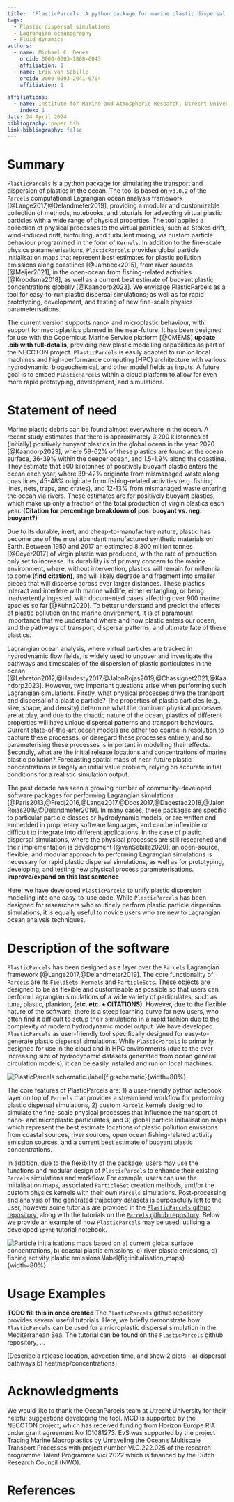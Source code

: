 ```yaml
---
title:  'PlasticParcels: A python package for marine plastic dispersal simulations using Parcels'
tags:
  - Plastic dispersal simulations
  - Lagrangian oceanography
  - Fluid dynamics
authors:
  - name: Michael C. Denes
    orcid: 0000-0003-1868-0043
    affiliation: 1
  - name: Erik van Sebille
    orcid: 0000-0003-2041-0704
    affiliation: 1

affiliations:
  - name: Institute for Marine and Atmospheric Research, Utrecht University, the Netherlands
    index: 1
date: 24 April 2024
bibliography: paper.bib
link-bibliography: false
---
```


# Summary
`PlasticParcels` is a python package for simulating the transport and dispersion of plastics in the ocean. The tool is based on `v3.0.2` of the `Parcels` computational Lagrangian ocean analysis framework [@Lange2017,@Delandmeter2019], providing a modular and customizable collection of methods, notebooks, and tutorials for advecting virtual plastic particles with a wide range of physical properties. The tool applies a collection of physical processes to the virtual particles, such as Stokes drift, wind-induced drift, biofouling, and turbulent mixing, via custom particle behaviour programmed in the form of `Kernels`. In addition to the fine-scale physics parameterisations, `PlasticParcels` provides global particle initialisation maps that represent best estimates for plastic pollution emissions along coastlines [@Jambeck2015], from river sources [@Meijer2021], in the open-ocean from fishing-related activities [@Kroodsma2018], as well as a current best estimate of buoyant plastic concentrations globally [@Kaandorp2023]. We envisage PlasticParcels as a tool for easy-to-run plastic dispersal simulations; as well as for rapid prototyping, development, and testing of new fine-scale physics parameterisations.

The current version supports nano- and microplastic behaviour, with support for macroplastics planned in the near-future. It has been designed for use with the Copernicus Marine Service platform [@CMEMS] **update .bib with full-details**, providing new plastic modelling capabilities as part of the NECCTON project. `PlasticParcels` is easily adapted to run on local machines and high-performance computing (HPC) architecture with various hydrodynamic, biogeochemical, and other model fields as inputs. A future goal is to embed `PlasticParcels` within a cloud platform to allow for even more rapid prototyping, development, and simulations.


# Statement of need
Marine plastic debris can be found almost everywhere in the ocean. A recent study estimates that there is approximately 3,200 kilotonnes of (initially) positively buoyant plastics in the global ocean in the year 2020 [@Kaandorp2023], where 59-62\% of these plastics are found at the ocean surface, 36-39\% within the deeper ocean, and 1.5-1.9\% along the coastline. They estimate that 500 kilotonnes of positively buoyant plastic enters the ocean each year, where 39-42\% originate from mismanaged waste along coastlines, 45-48\% originate from fishing-related activities (e.g. fishing lines, nets, traps, and crates), and 12-13\% from mismanaged waste entering the ocean via rivers. These estimates are for positively buoyant plastics, which make up only a fraction of the total production of virgin plastics each year. **(Citation for percentage breakdown of pos. buoyant vs. neg. buoyant?)**

Due to its durable, inert, and cheap-to-manufacture nature, plastic has become one of the most abundant manufactured synthetic materials on Earth. Between 1950 and 2017 an estimated 8,300 million tonnes [@Geyer2017] of virgin plastic was produced, with the rate of production only set to increase. Its durability is of primary concern to the marine environment, where, without intervention, plastics will remain for millennia to come **(find citation)**, and will likely degrade and fragment into smaller pieces that will disperse across ever larger distances. These plastics interact and interfere with marine wildlife, either entangling, or being inadvertently ingested, with documented cases affecting over 900 marine species so far [@Kuhn2020]. To better understand and predict the effects of plastic pollution on the marine environment, it is of paramount importance that we understand where and how plastic enters our ocean, and the pathways of transport, dispersal patterns, and ultimate fate of these plastics.

Lagrangian ocean analysis, where virtual particles are tracked in hydrodynamic flow fields, is widely used to uncover and investigate the pathways and timescales of the dispersion of plastic particulates in the ocean [@Lebreton2012,@Hardesty2017,@JalonRojas2019,@Chassignet2021,@Kaandorp2023]. However, two important questions arise when performing such Lagrangian simulations. Firstly, what physical processes drive the transport and dispersal of a plastic particle? The properties of plastic particles (e.g., size, shape, and density) determine what the dominant physical processes are at play, and due to the chaotic nature of the ocean, plastics of different properties will have unique dispersal patterns and transport behaviours. Current state-of-the-art ocean models are either too coarse in resolution to capture these processes, or disregard these processes entirely, and so parameterising these processes is important in modelling their effects. Secondly, what are the initial release locations and concentrations of marine plastic pollution? Forecasting spatial maps of near-future plastic concentrations is largely an initial value problem, relying on accurate initial conditions for a realistic simulation output.

The past decade has seen a growing number of community-developed software packages for performing Lagrangian simulations [@Paris2013,@Fredj2016,@Lange2017,@Doos2017,@Dagestad2018,@JalonRojas2019,@Delandmeter2019]. In many cases, these packages are specific to particular particle classes or hydrodynamic models, or are written and embedded in proprietary software languages, and can be inflexible or difficult to integrate into different applications. In the case of plastic dispersal simulations, where the physical processes are still researched and their implementation is development [@vanSebille2020], an open-source, flexible, and modular approach to performing Lagrangian simulations is necessary for rapid plastic dispersal simulations, as well as for prototyping, developing, and testing new physical process parameterisations. **improve/expand on this last sentence**

Here, we have developed `PlasticParcels` to unify plastic dispersion modelling into one easy-to-use code. While `PlasticParcels` has been designed for researchers who routinely perform plastic particle dispersion simulations, it is equally useful to novice users who are new to Lagrangian ocean analysis techniques.

# Description of the software
`PlasticParcels` has been designed as a layer over the `Parcels` Lagrangian framework [@Lange2017,@Delandmeter2019]. The core functionality of `Parcels` are its `FieldSets`, `Kernels` and `ParticleSets`. These objects are designed to be as flexible and customisable as possible so that users can perform Lagrangian simulations of a wide variety of particulates, such as tuna, plastic, plankton, **(etc. etc. + CITATIONS)**. However, due to the flexible nature of the software, there is a steep learning curve for new users, who often find it difficult to setup their simulations in a rapid fashion due to the complexity of modern hydrodynamic model output. We have developed `PlasticParcels` as user-friendly tool specifically designed for easy-to-generate plastic dispersal simulations. While `PlasticParcels` is primarily designed for use in the cloud and in HPC environments (due to the ever increasing size of hydrodynamic datasets generated from ocean general circulation models), it can be easily installed and run on local machines.

![`PlasticParcels` schematic.\label{fig:schematic}](schematic.png){width=80%}

The core features of PlasticParcels are: 1) a user-friendly python notebook layer on top of `Parcels` that provides a streamlined workflow for performing plastic dispersal simulations, 2) custom `Parcels` kernels designed to simulate the fine-scale physical processes that influence the transport of nano- and microplastic particulates, and 3) global particle initialisation maps which represent the best estimate locations of plastic pollution emissions from coastal sources, river sources, open ocean fishing-related activity emission sources, and a current best estimate of buoyant plastic concentrations.

In addition, due to the flexibility of the package, users may use the functions and modular design of `PlasticParcels` to enhance their existing `Parcels` simulations and workflow. For example, users can use the initialisation maps, associated `ParticleSet` creation methods, and/or the custom physics kernels with their own `Parcels` simulations. Post-processing and analysis of the generated trajectory datasets is purposefully left to the user, however some tutorials are provided in the [`PlasticParcels` github repository](\url{https://github.com/OceanParcels/PlasticParcels}), along with the tutorials on the [`Parcels` github repository](\url{https://github.com/OceanParcels/parcels}). Below we provide an example of how `PlasticParcels` may be used, utilising a developed `ipynb` tutorial notebook.


![Particle initialisations maps based on a) current global surface concentrations, b) coastal plastic emissions, c) river plastic emissions, d) fishing activity plastic emissions.\label{fig:initialisation_maps}](initialisation_maps.png){width=80%}

# Usage Examples
**TODO fill this in once created**
The `PlasticParcels` github repository provides several useful tutorials. Here, we briefly demonstrate how `PlasticParcels` can be used for a microplastic dispersal simulation in the Mediterranean Sea. The tutorial can be found on the `PlasticParcels` github repository, ...

[Describe a release location, advection time, and show 2 plots - a) dispersal pathways b) heatmap/concentrations]

# Acknowledgments
We would like to thank the OceanParcels team at Utrecht University for their helpful suggestions developing the tool. MCD is supported by the NECCTON project, which has received funding from Horizon Europe RIA under grant agreement No 101081273. EvS was supported by the project Tracing Marine Macroplastics by Unraveling the Ocean’s Multiscale Transport Processes with project number VI.C.222.025 of the research programme Talent Programme Vici 2022 which is financed by the Dutch Research Council (NWO).

# References